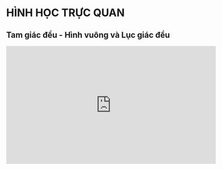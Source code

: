 # HÌNH HỌC TRỰC QUAN

## Tam giác đều - Hình vuông và Lục giác đều
<iframe width="560" height="315" src="https://www.youtube.com/embed/qvEbPMyOzRc?si=Xqh6FcscnuX3FXMn" title="YouTube video player" frameborder="0" allow="accelerometer; autoplay; clipboard-write; encrypted-media; gyroscope; picture-in-picture; web-share" referrerpolicy="strict-origin-when-cross-origin" allowfullscreen></iframe>